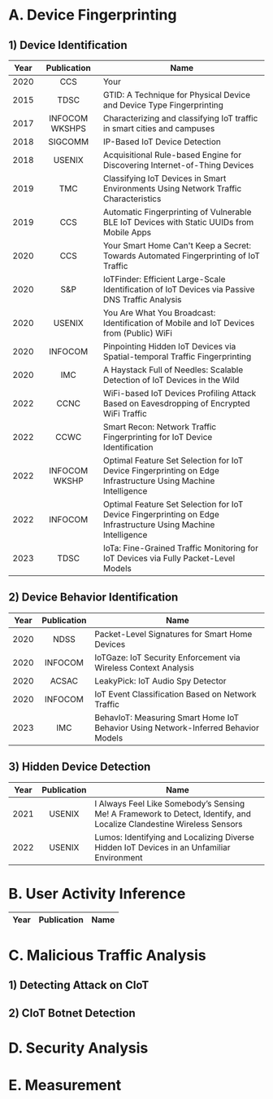 # A. Device Fingerprinting
## 1) Device Identification
| **Year**  | **Publication** | **Name** | 
| :-----------: | :-----------: | ------------- |
| 2020 | CCS | Your |
| 2015 | TDSC | GTID: A Technique for Physical Device and Device Type Fingerprinting |
| 2017 | INFOCOM WKSHPS | Characterizing and classifying IoT traffic in smart cities and campuses |
| 2018 | SIGCOMM | IP-Based IoT Device Detection |
| 2018 | USENIX | Acquisitional Rule-based Engine for Discovering Internet-of-Thing Devices |
| 2019 | TMC | Classifying IoT Devices in Smart Environments Using Network Traffic Characteristics |
| 2019 | CCS | Automatic Fingerprinting of Vulnerable BLE IoT Devices with Static UUIDs from Mobile Apps |
| 2020 | CCS | Your Smart Home Can't Keep a Secret: Towards Automated Fingerprinting of IoT Traffic |
| 2020 | S&P | IoTFinder: Efficient Large-Scale Identification of IoT Devices via Passive DNS Traffic Analysis |
| 2020 | USENIX | You Are What You Broadcast: Identification of Mobile and IoT Devices from (Public) WiFi |
| 2020 | INFOCOM | Pinpointing Hidden IoT Devices via Spatial-temporal Traffic Fingerprinting |
| 2020 | IMC | A Haystack Full of Needles: Scalable Detection of IoT Devices in the Wild |
| 2022 | CCNC | WiFi-based IoT Devices Profiling Attack Based on Eavesdropping of Encrypted WiFi Traffic |
| 2022 | CCWC | Smart Recon: Network Traffic Fingerprinting for IoT Device Identification |
| 2022 | INFOCOM WKSHP | Optimal Feature Set Selection for IoT Device Fingerprinting on Edge Infrastructure Using Machine Intelligence |
| 2022 | INFOCOM | Optimal Feature Set Selection for IoT Device Fingerprinting on Edge Infrastructure Using Machine Intelligence |
| 2023 | TDSC | IoTa: Fine-Grained Traffic Monitoring for IoT Devices via Fully Packet-Level Models |


## 2) Device Behavior Identification
| **Year**  | **Publication** | **Name** | 
| :-----------: | :-----------: | ------------- |
| 2020 | NDSS | Packet-Level Signatures for Smart Home Devices |
| 2020 | INFOCOM | IoTGaze: IoT Security Enforcement via Wireless Context Analysis |
| 2020 | ACSAC | LeakyPick: IoT Audio Spy Detector |
| 2020 | INFOCOM | IoT Event Classification Based on Network Traffic |
| 2023 | IMC | BehavIoT: Measuring Smart Home IoT Behavior Using Network-Inferred Behavior Models |

## 3) Hidden Device Detection
| **Year**  | **Publication** | **Name** | 
| :-----------: | :-----------: | ------------- |
| 2021 | USENIX | I Always Feel Like Somebody’s Sensing Me! A Framework to Detect, Identify, and Localize Clandestine Wireless Sensors |
| 2022 | USENIX | Lumos: Identifying and Localizing Diverse Hidden IoT Devices in an Unfamiliar Environment |


# B. User Activity Inference
| **Year**  | **Publication** | **Name** | 
| :-----------: | :-----------: | ------------- |
# C. Malicious Traffic Analysis
## 1) Detecting Attack on CIoT

## 2) CIoT Botnet Detection

# D. Security Analysis

# E. Measurement
